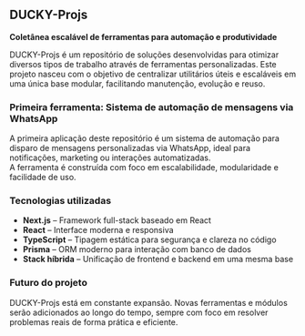 ## DUCKY-Projs
**Coletânea escalável de ferramentas para automação e produtividade**

DUCKY-Projs é um repositório de soluções desenvolvidas para otimizar diversos tipos de trabalho através de ferramentas personalizadas. Este projeto nasceu com o objetivo de centralizar utilitários úteis e escaláveis em uma única base modular, facilitando manutenção, evolução e reuso.

### Primeira ferramenta: Sistema de automação de mensagens via WhatsApp  
A primeira aplicação deste repositório é um sistema de automação para disparo de mensagens personalizadas via WhatsApp, ideal para notificações, marketing ou interações automatizadas.  
A ferramenta é construída com foco em escalabilidade, modularidade e facilidade de uso.

### Tecnologias utilizadas  
- **Next.js** – Framework full-stack baseado em React  
- **React** – Interface moderna e responsiva  
- **TypeScript** – Tipagem estática para segurança e clareza no código  
- **Prisma** – ORM moderno para interação com banco de dados  
- **Stack híbrida** – Unificação de frontend e backend em uma mesma base  

### Futuro do projeto  
DUCKY-Projs está em constante expansão. Novas ferramentas e módulos serão adicionados ao longo do tempo, sempre com foco em resolver problemas reais de forma prática e eficiente.
